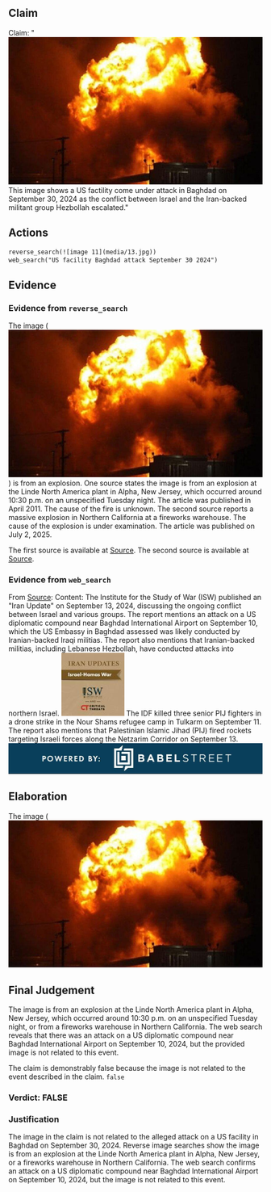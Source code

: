 ## Claim
Claim: "![image 11](media/13.jpg) This image shows a US factility come under attack in Baghdad on September 30, 2024 as the conflict between Israel and the Iran-backed militant group Hezbollah escalated."

## Actions
```
reverse_search(![image 11](media/13.jpg))
web_search("US facility Baghdad attack September 30 2024")
```

## Evidence
### Evidence from `reverse_search`
The image (![image 11](media/13.jpg)) is from an explosion. One source states the image is from an explosion at the Linde North America plant in Alpha, New Jersey, which occurred around 10:30 p.m. on an unspecified Tuesday night. The article was published in April 2011. The cause of the fire is unknown. The second source reports a massive explosion in Northern California at a fireworks warehouse. The cause of the explosion is under examination. The article was published on July 2, 2025.

The first source is available at [Source](https://www.lehighvalleylive.com/phillipsburg/2011/04/alpha_explosion_happened_in_an.html). The second source is available at [Source](https://en.webangah.ir/2025-07-02/news=316179/).


### Evidence from `web_search`
From [Source](https://understandingwar.org/backgrounder/iran-update-september-13-2024): 
Content: The Institute for the Study of War (ISW) published an "Iran Update" on September 13, 2024, discussing the ongoing conflict between Israel and various groups. The report mentions an attack on a US diplomatic compound near Baghdad International Airport on September 10, which the US Embassy in Baghdad assessed was likely conducted by Iranian-backed Iraqi militias. The report also mentions that Iranian-backed militias, including Lebanese Hezbollah, have conducted attacks into northern Israel. ![image 5911](media/2025-08-29_19-32-1756495975-895292.jpg) The IDF killed three senior PIJ fighters in a drone strike in the Nour Shams refugee camp in Tulkarm on September 11. The report also mentions that Palestinian Islamic Jihad (PIJ) fired rockets targeting Israeli forces along the Netzarim Corridor on September 13. ![image 5913](media/2025-08-29_19-33-1756495983-781166.jpg)


## Elaboration
The image (![image 11](media/13.jpg)

## Final Judgement
The image is from an explosion at the Linde North America plant in Alpha, New Jersey, which occurred around 10:30 p.m. on an unspecified Tuesday night, or from a fireworks warehouse in Northern California. The web search reveals that there was an attack on a US diplomatic compound near Baghdad International Airport on September 10, 2024, but the provided image is not related to this event.

The claim is demonstrably false because the image is not related to the event described in the claim. `false`

### Verdict: FALSE

### Justification
The image in the claim is not related to the alleged attack on a US facility in Baghdad on September 30, 2024. Reverse image searches show the image is from an explosion at the Linde North America plant in Alpha, New Jersey, or a fireworks warehouse in Northern California. The web search confirms an attack on a US diplomatic compound near Baghdad International Airport on September 10, 2024, but the image is not related to this event.
